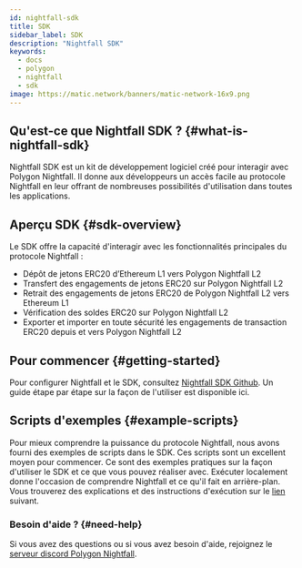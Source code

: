 ```yaml
---
id: nightfall-sdk
title: SDK
sidebar_label: SDK
description: "Nightfall SDK"
keywords:
  - docs
  - polygon
  - nightfall
  - sdk
image: https://matic.network/banners/matic-network-16x9.png
---
```


## Qu'est-ce que Nightfall SDK ? {#what-is-nightfall-sdk}
Nightfall SDK est un kit de développement logiciel créé pour interagir avec Polygon Nightfall. Il donne aux développeurs un accès facile au protocole Nightfall en leur offrant de nombreuses possibilités d'utilisation dans toutes les applications.

## Aperçu SDK {#sdk-overview}
Le SDK offre la capacité d'interagir avec les fonctionnalités principales du protocole Nightfall :
- Dépôt de jetons ERC20 d’Ethereum L1 vers Polygon Nightfall L2
- Transfert des engagements de jetons ERC20 sur Polygon Nightfall L2
- Retrait des engagements de jetons ERC20 de Polygon Nightfall L2 vers Ethereum L1
- Vérification des soldes ERC20 sur Polygon Nightfall L2
- Exporter et importer en toute sécurité les engagements de transaction ERC20 depuis et vers Polygon Nightfall L2


## Pour commencer {#getting-started}
Pour configurer Nightfall et le SDK, consultez [Nightfall SDK Github](https://github.com/maticnetwork/nightfall-sdk#requirements).
Un guide étape par étape sur la façon de l'utiliser est disponible ici.

## Scripts d'exemples {#example-scripts}
Pour mieux comprendre la puissance du protocole Nightfall, nous avons fourni des exemples de scripts dans le SDK. Ces scripts sont un excellent moyen pour commencer. Ce sont des exemples pratiques sur la façon d'utiliser le SDK et ce que vous pouvez réaliser avec. Exécuter localement donne l'occasion de comprendre Nightfall et ce qu'il fait en arrière-plan.
Vous trouverez des explications et des instructions d'exécution sur le [lien](https://github.com/maticnetwork/nightfall-sdk#example-scripts) suivant.

### Besoin d'aide ? {#need-help}
Si vous avez des questions ou si vous avez besoin d'aide, rejoignez le [serveur discord Polygon Nightfall](https://discord.com/invite/pZkC3JV2bR).

